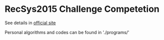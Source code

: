 # RecSys2015 Challenge Competetion

See details in [official site](http://2015.recsyschallenge.html)

Personal algorithms and codes can be found in './programs/'
